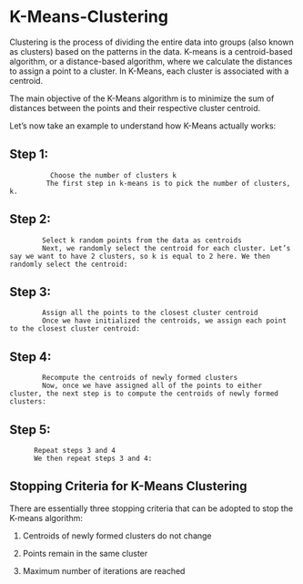 # K-Means-Clustering

Clustering is the process of dividing the entire data into groups (also known as clusters) based on the patterns in the data.
K-means is a centroid-based algorithm, or a distance-based algorithm, where we calculate the distances to assign a point to a cluster. In K-Means, each cluster is associated with a centroid.

The main objective of the K-Means algorithm is to minimize the sum of distances between the points and their respective cluster centroid.

Let’s now take an example to understand how K-Means actually works:

## Step 1:      
              Choose the number of clusters k
             The first step in k-means is to pick the number of clusters, k.
             

## Step 2:     
            Select k random points from the data as centroids
            Next, we randomly select the centroid for each cluster. Let’s say we want to have 2 clusters, so k is equal to 2 here. We then randomly select the centroid:

 
## Step 3:      
            Assign all the points to the closest cluster centroid
            Once we have initialized the centroids, we assign each point to the closest cluster centroid:

## Step 4:      
            Recompute the centroids of newly formed clusters
            Now, once we have assigned all of the points to either cluster, the next step is to compute the centroids of newly formed clusters:

## Step 5:     
          Repeat steps 3 and 4
          We then repeat steps 3 and 4:
          
## Stopping Criteria for K-Means Clustering

There are essentially three stopping criteria that can be adopted to stop the K-means algorithm:

1. Centroids of newly formed clusters do not change

2. Points remain in the same cluster

3. Maximum number of iterations are reached
